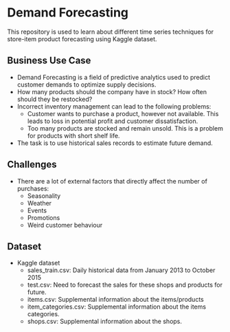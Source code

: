 # Demand Forecasting
This repository is used to learn about different time series techniques for store-item product forecasting using Kaggle dataset.

## Business Use Case
- Demand Forecasting is a field of predictive analytics used to predict customer demands to optimize supply decisions.
- How many products should the company have in stock? How often should they be restocked?
- Incorrect inventory management can lead to the following problems:
  - Customer wants to purchase a product, however not available. This leads to loss in potential profit and customer dissatisfaction.
  - Too many products are stocked and remain unsold. This is a problem for products with short shelf life.
- The task is to use historical sales records to estimate future demand.

## Challenges
- There are a lot of external factors that directly affect the number of purchases:
  - Seasonality
  - Weather
  - Events
  - Promotions
  - Weird customer behaviour

## Dataset
- Kaggle dataset
  - sales_train.csv: Daily historical data from January 2013 to October 2015
  - test.csv: Need to forecast the sales for these shops and products for future.
  - items.csv: Supplemental information about the items/products
  - item_categories.csv: Supplemental information about the items categories.
  - shops.csv: Supplemental information about the shops.
